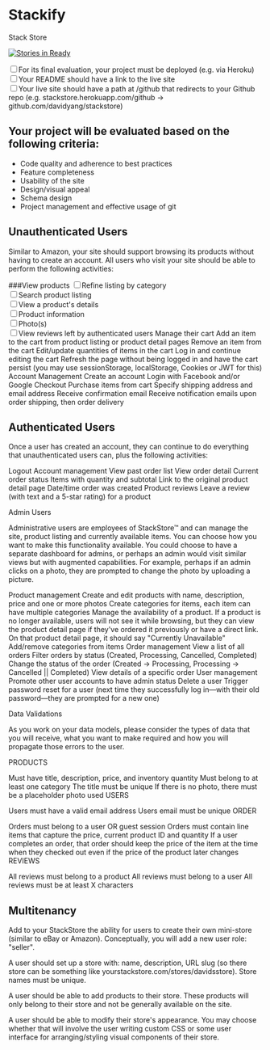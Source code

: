 # Stackify
Stack Store

[![Stories in Ready](https://badge.waffle.io/kaitohara/stackstore.png?label=ready&title=Ready)](http://waffle.io/kaitohara/stackstore)

<input type="checkbox">For its final evaluation, your project must be deployed (e.g. via Heroku)
<br>
<input type="checkbox">Your README should have a link to the live site
<br>
<input type="checkbox">Your live site should have a path at /github that redirects to your Github repo (e.g. stackstore.herokuapp.com/github -> github.com/davidyang/stackstore)

## Your project will be evaluated based on the following criteria:
- Code quality and adherence to best practices
- Feature completeness
- Usability of the site
- Design/visual appeal
- Schema design
- Project management and effective usage of git

## Unauthenticated Users
Similar to Amazon, your site should support browsing its products without having to create an account. All users who visit your site should be able to perform the following activities:

###View products
<input type="checkbox">Refine listing by category
<br>
<input type="checkbox">Search product listing
<br>
<input type="checkbox">View a product's details
<br>
<input type="checkbox">Product information
<br>
<input type="checkbox">Photo(s)
<br>
<input type="checkbox">View reviews left by authenticated users
Manage their cart
Add an item to the cart from product listing or product detail pages
Remove an item from the cart
Edit/update quantities of items in the cart
Log in and continue editing the cart
Refresh the page without being logged in and have the cart persist (you may use sessionStorage, localStorage, Cookies or JWT for this)
Account Management
Create an account
Login with Facebook and/or Google
Checkout
Purchase items from cart
Specify shipping address and email address
Receive confirmation email
Receive notification emails upon order shipping, then order delivery





## Authenticated Users

Once a user has created an account, they can continue to do everything that unauthenticated users can, plus the following activities:

Logout
Account management
View past order list
View order detail
Current order status
Items with quantity and subtotal
Link to the original product detail page
Date/time order was created
Product reviews
Leave a review (with text and a 5-star rating) for a product




Admin Users

Administrative users are employees of StackStore™ and can manage the site, product listing and currently available items. You can choose how you want to make this functionality available. You could choose to have a separate dashboard for admins, or perhaps an admin would visit similar views but with augmented capabilities. For example, perhaps if an admin clicks on a photo, they are prompted to change the photo by uploading a picture.

Product management
Create and edit products with name, description, price and one or more photos
Create categories for items, each item can have multiple categories
Manage the availability of a product. If a product is no longer available, users will not see it while browsing, but they can view the product detail page if they've ordered it previously or have a direct link. On that product detail page, it should say "Currently Unavailable"
Add/remove categories from items
Order management
View a list of all orders
Filter orders by status (Created, Processing, Cancelled, Completed)
Change the status of the order (Created -> Processing, Processing -> Cancelled || Completed)
View details of a specific order
User management
Promote other user accounts to have admin status
Delete a user
Trigger password reset for a user (next time they successfully log in—with their old password—they are prompted for a new one)



Data Validations

As you work on your data models, please consider the types of data that you will receive, what you want to make required and how you will propagate those errors to the user.

PRODUCTS

Must have title, description, price, and inventory quantity
Must belong to at least one category
The title must be unique
If there is no photo, there must be a placeholder photo used
USERS

Users must have a valid email address
Users email must be unique
ORDER

Orders must belong to a user OR guest session
Orders must contain line items that capture the price, current product ID and quantity
If a user completes an order, that order should keep the price of the item at the time when they checked out even if the price of the product later changes
REVIEWS

All reviews must belong to a product
All reviews must belong to a user
All reviews must be at least X characters


## Multitenancy

Add to your StackStore the ability for users to create their own mini-store (similar to eBay or Amazon). Conceptually, you will add a new user role: "seller".

A user should set up a store with: name, description, URL slug (so there store can be something like yourstackstore.com/stores/davidsstore). Store names must be unique.

A user should be able to add products to their store. These products will only belong to their store and not be generally available on the site.

A user should be able to modify their store's appearance. You may choose whether that will involve the user writing custom CSS or some user interface for arranging/styling visual components of their store.

